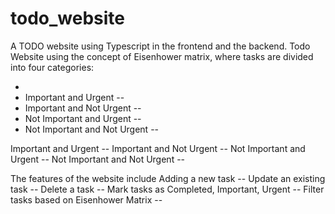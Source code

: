 # todo_website
A TODO website using Typescript in the frontend and the backend.
Todo Website using the concept of Eisenhower matrix, where tasks are divided into four categories: 
<ul>
  <li>
    <li>Important and Urgent --</li>
    <li>Important and Not Urgent --</li>
    <li>Not Important and Urgent --</li>
    <li>Not Important and Not Urgent --</li>
 </ul>
  Important and Urgent --
  Important and Not Urgent --
  Not Important and Urgent --
  Not Important and Not Urgent --
              
The features of the website include
Adding a new task --
Update an existing task --
Delete a task --
Mark tasks as Completed, Important, Urgent --
Filter tasks based on Eisenhower Matrix --


